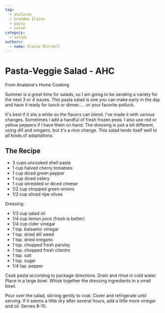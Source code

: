 ```yaml
---
tag:
  - analaine
  - Grandma Elaine
  - pasta
  - salad
category:
  - salads
authors:
  - name: Elaine Mitchell
---
```


# Pasta-Veggie Salad - AHC
From Analaine's Home Cooking

Summer is a great time for salads, so I am going to be sending a variety for the next 3 or 4
issues. This pasta salad is one you can make early in the day and have it ready for lunch or
dinner..... or your favorite potluck.

It's best if it sits a while so the flavors can blend. I've made it with various changes. Sometimes
I add a handful of fresh frozen peas. I also use red or yellow peppers if I have them on hand.
The dressing is just a bit different, using dill and oregano, but it's a nice change. This salad
lends itself well to all kinds of adaptations.

## The Recipe
* 3 cups uncooked shell pasta
* 1 cup halved cherry tomatoes
* 1 cup diced green pepper
* 1 cup diced celery
* 1 cup shredded or diced cheese
* 1/2 cup chopped green onions
* 1/2 cup sliced ripe olives

Dressing:
* 1/3 cup salad oil
* 1/4 cup lemon juice (fresh is better)
* 1/4 cup cider vinegar
* 1 tsp. balsamic vinegar
* 1 tsp. dried dill weed
* 1 tsp. dried oregano
* 1 tsp. chopped fresh parsley
* 1 tsp. chopped fresh cilantro
* 1 tsp. salt
* 1 tsp. sugar
* 1/4 tsp. pepper

Cook pasta according to package directions. Drain and rinse in cold water. Place in a large
bowl. Whisk together the dressing ingredients in a small bowl.

Pour over the salad, stirring gently to coat. Cover and refrigerate until serving. If it seems a little
dry after several hours, add a little more vinegar and oil. Serves 8-10.